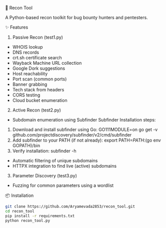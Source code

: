 🔎 Recon Tool

A Python-based recon toolkit for bug bounty hunters and pentesters.

✨ Features

1. Passive Recon (test1.py)
- WHOIS lookup
- DNS records
- crt.sh certificate search
- Wayback Machine URL collection
- Google Dork suggestions
- Host reachability
- Port scan (common ports)
- Banner grabbing
- Tech stack from headers
- CORS testing
- Cloud bucket enumeration

2. Active Recon (test2.py)

- Subdomain enumeration using Subfinder
Subfinder Installation steps:
1. Download and install subfinder using Go:
   GO111MODULE=on go get -v github.com/projectdiscovery/subfinder/v2/cmd/subfinder
2. Add subfinder to your PATH (if not already):
   export PATH=$PATH:$(go env GOPATH)/bin
3. Verify installation:
   subfinder -h

- Automatic filtering of unique subdomains
- HTTPX integration to find live (active) subdomains

3. Parameter Discovery (test3.py)
- Fuzzing for common parameters using a wordlist

📦 Installation

```bash
git clone https://github.com/Aryamevada2853/recon_tool.git
cd recon_tool
pip install -r requirements.txt
python recon_tool.py 

